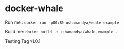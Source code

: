# docker-whale

Run me : `docker run -p80:80 ushamandya/whale-example`

Build me: `docker build -t ushamandya/whale-example .`

Testing Tag v1.0.1